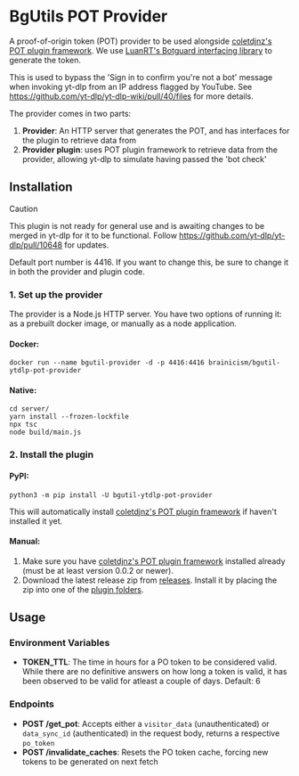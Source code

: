 # BgUtils POT Provider

A proof-of-origin token (POT) provider to be used alongside [coletdjnz's POT plugin framework](https://github.com/coletdjnz/yt-dlp-get-pot). We use [LuanRT's Botguard interfacing library](https://github.com/LuanRT/BgUtils) to generate the token.

This is used to bypass the 'Sign in to confirm you're not a bot' message when invoking yt-dlp from an IP address flagged by YouTube. See https://github.com/yt-dlp/yt-dlp-wiki/pull/40/files for more details.

The provider comes in two parts:

1. **Provider**: An HTTP server that generates the POT, and has interfaces for the plugin to retrieve data from
2. **Provider plugin**: uses POT plugin framework to retrieve data from the provider, allowing yt-dlp to simulate having passed the 'bot check'

## Installation

> [!CAUTION]
> This plugin is not ready for general use and is awaiting changes to be merged in yt-dlp for it to be functional.
> Follow https://github.com/yt-dlp/yt-dlp/pull/10648 for updates.

Default port number is 4416. If you want to change this, be sure to change it in both the provider and plugin code.

### 1. Set up the provider
The provider is a Node.js HTTP server. You have two options of running it: as a prebuilt docker image, or manually as a node application.

#### Docker:

```shell
docker run --name bgutil-provider -d -p 4416:4416 brainicism/bgutil-ytdlp-pot-provider
```

#### Native:

```shell
cd server/
yarn install --frozen-lockfile
npx tsc
node build/main.js
```

### 2. Install the plugin

#### PyPI:

```shell
python3 -m pip install -U bgutil-ytdlp-pot-provider
```

This will automatically install [coletdjnz's POT plugin framework](https://github.com/coletdjnz/yt-dlp-get-pot) if haven't installed it yet.

#### Manual:

1. Make sure you have [coletdjnz's POT plugin framework](https://github.com/coletdjnz/yt-dlp-get-pot) installed already (must be at least version 0.0.2 or newer).
2. Download the latest release zip from [releases](https://github.com/Brainicism/bgutil-ytdlp-pot-provider/releases). Install it by placing the zip into one of the [plugin folders](https://github.com/yt-dlp/yt-dlp#installing-plugins).

## Usage
### Environment Variables
- **TOKEN_TTL**: The time in hours for a PO token to be considered valid. While there are no definitive answers on how long a token is valid, it has been observed to be valid for atleast a couple of days. Default: 6

### Endpoints
- **POST /get_pot**: Accepts either a `visitor_data` (unauthenticated) or `data_sync_id` (authenticated) in the request body, returns a respective `po_token`
- **POST /invalidate_caches**: Resets the PO token cache, forcing new tokens to be generated on next fetch
